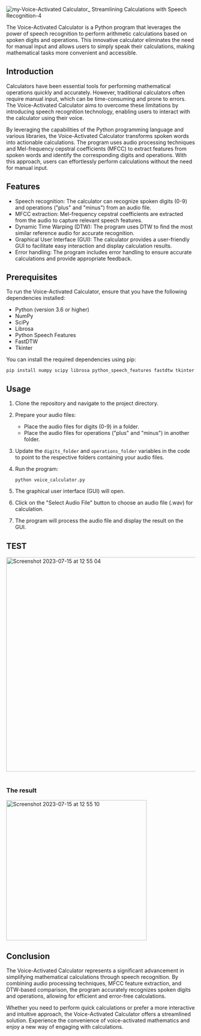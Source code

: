 
![my-Voice-Activated Calculator_ Streamlining Calculations with Speech Recognition-4](https://github.com/Yassine-Squalli-Houssaini/Voice-Activated-Calculator-Streamlining-Calculations-with-Speech-Recognition/assets/127676452/af73ea57-e424-4e79-afc7-252d287d5a73)


  
The Voice-Activated Calculator is a Python program that leverages the power of speech recognition to perform arithmetic calculations based on spoken digits and operations. This innovative calculator eliminates the need for manual input and allows users to simply speak their calculations, making mathematical tasks more convenient and accessible.

## Introduction

Calculators have been essential tools for performing mathematical operations quickly and accurately. However, traditional calculators often require manual input, which can be time-consuming and prone to errors. The Voice-Activated Calculator aims to overcome these limitations by introducing speech recognition technology, enabling users to interact with the calculator using their voice.

By leveraging the capabilities of the Python programming language and various libraries, the Voice-Activated Calculator transforms spoken words into actionable calculations. The program uses audio processing techniques and Mel-frequency cepstral coefficients (MFCC) to extract features from spoken words and identify the corresponding digits and operations. With this approach, users can effortlessly perform calculations without the need for manual input.

## Features

- Speech recognition: The calculator can recognize spoken digits (0-9) and operations ("plus" and "minus") from an audio file.
- MFCC extraction: Mel-frequency cepstral coefficients are extracted from the audio to capture relevant speech features.
- Dynamic Time Warping (DTW): The program uses DTW to find the most similar reference audio for accurate recognition.
- Graphical User Interface (GUI): The calculator provides a user-friendly GUI to facilitate easy interaction and display calculation results.
- Error handling: The program includes error handling to ensure accurate calculations and provide appropriate feedback.

## Prerequisites

To run the Voice-Activated Calculator, ensure that you have the following dependencies installed:


- Python (version 3.6 or higher)
- NumPy
- SciPy
- Librosa
- Python Speech Features
- FastDTW
- Tkinter

You can install the required dependencies using pip:

```
pip install numpy scipy librosa python_speech_features fastdtw tkinter
```

## Usage

1. Clone the repository and navigate to the project directory.

2. Prepare your audio files:

   - Place the audio files for digits (0-9) in a folder.
   - Place the audio files for operations ("plus" and "minus") in another folder.

3. Update the `digits_folder` and `operations_folder` variables in the code to point to the respective folders containing your audio files.

4. Run the program:

   ```
   python voice_calculator.py
   ```

5. The graphical user interface (GUI) will open.

6. Click on the "Select Audio File" button to choose an audio file (.wav) for calculation.

7. The program will process the audio file and display the result on the GUI.

## TEST 
<img width="572" alt="Screenshot 2023-07-15 at 12 55 04" src="https://github.com/Yassine-Squalli-Houssaini/Voice-Activated-Calculator-Streamlining-Calculations-with-Speech-Recognition/assets/127676452/2f488c7d-336c-4eff-8d5c-02a9072fb8aa">

<br>
<br>

### The result

<img width="374" alt="Screenshot 2023-07-15 at 12 55 10" src="https://github.com/Yassine-Squalli-Houssaini/Voice-Activated-Calculator-Streamlining-Calculations-with-Speech-Recognition/assets/127676452/13f18246-7276-484c-bc29-4742ea8716b3">



## Conclusion

The Voice-Activated Calculator represents a significant advancement in simplifying mathematical calculations through speech recognition. By combining audio processing techniques, MFCC feature extraction, and DTW-based comparison, the program accurately recognizes spoken digits and operations, allowing for efficient and error-free calculations.

Whether you need to perform quick calculations or prefer a more interactive and intuitive approach, the Voice-Activated Calculator offers a streamlined solution. Experience the convenience of voice-activated mathematics and enjoy a new way of engaging with calculations.

